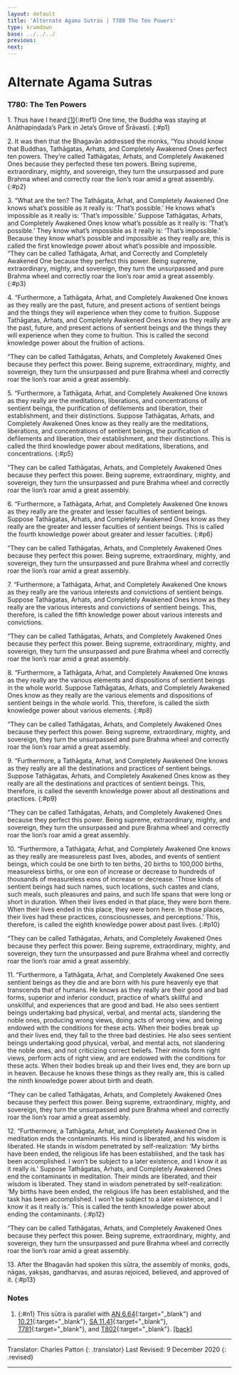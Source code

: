 ```yaml
---
layout: default
title: 'Alternate Agama Sutras | T780 The Ten Powers'
type: kramdown
base: ../../../
previous:
next:
---
```


# Alternate Agama Sutras
### T780: The Ten Powers

1\. Thus have I heard:[\[1\]](#n1){:#ref1} One time, the Buddha was staying at Anāthapiṇḍada’s Park in Jeta’s Grove of Śrāvastī.
{:#p1}

2\. It was then that the Bhagavān addressed the monks, “You should know that Buddhas, Tathāgatas, Arhats, and Completely Awakened Ones perfect ten powers. They’re called Tathāgatas, Arhats, and Completely Awakened Ones because they perfected these ten powers. Being supreme, extraordinary, mighty, and sovereign, they turn the unsurpassed and pure Brahma wheel and correctly roar the lion’s roar amid a great assembly.
{:#p2}

3\. “What are the ten? The Tathāgata, Arhat, and Completely Awakened One knows what’s possible as it really is: ‘That’s possible.’ He knows what’s impossible as it really is: ‘That’s impossible.’ Suppose Tathāgatas, Arhats, and Completely Awakened Ones know what’s possible as it really is: ‘That’s possible.’ They know what’s impossible as it really is: ‘That’s impossible.’ Because they know what’s possible and impossible as they really are, this is called the first knowledge power about what’s possible and impossible.
“They can be called Tathāgata, Arhat, and Correctly and Completely Awakened One because they perfect this power. Being supreme, extraordinary, mighty, and sovereign, they turn the unsurpassed and pure Brahma wheel and correctly roar the lion’s roar amid a great assembly.
{:#p3}

4\. “Furthermore, a Tathāgata, Arhat, and Completely Awakened One knows as they really are the past, future, and present actions of sentient beings and the things they will experience when they come to fruition. Suppose Tathāgatas, Arhats, and Completely Awakened Ones know as they really are the past, future, and present actions of sentient beings and the things they will experience when they come to fruition. This is called the second knowledge power about the fruition of actions.

“They can be called Tathāgatas, Arhats, and Completely Awakened Ones because they perfect this power. Being supreme, extraordinary, mighty, and sovereign, they turn the unsurpassed and pure Brahma wheel and correctly roar the lion’s roar amid a great assembly.

5\. “Furthermore, a Tathāgata, Arhat, and Completely Awakened One knows as they really are the meditations, liberations, and concentrations of sentient beings, the purification of defilements and liberation, their establishment, and their distinctions. Suppose Tathāgatas, Arhats, and Completely Awakened Ones know as they really are the meditations, liberations, and concentrations of sentient beings, the purification of defilements and liberation, their establishment, and their distinctions. This is called the third knowledge power about meditations, liberations, and concentrations.
{:#p5}

“They can be called Tathāgatas, Arhats, and Completely Awakened Ones because they perfect this power. Being supreme, extraordinary, mighty, and sovereign, they turn the unsurpassed and pure Brahma wheel and correctly roar the lion’s roar amid a great assembly.

6\. “Furthermore, a Tathāgata, Arhat, and Completely Awakened One knows as they really are the greater and lesser faculties of sentient beings. Suppose Tathāgatas, Arhats, and Completely Awakened Ones know as they really are the greater and lesser faculties of sentient beings. This is called the fourth knowledge power about greater and lesser faculties.
{:#p6}

“They can be called Tathāgatas, Arhats, and Completely Awakened Ones because they perfect this power. Being supreme, extraordinary, mighty, and sovereign, they turn the unsurpassed and pure Brahma wheel and correctly roar the lion’s roar amid a great assembly.

7\. “Furthermore, a Tathāgata, Arhat, and Completely Awakened One knows as they really are the various interests and convictions of sentient beings. Suppose Tathāgatas, Arhats, and Completely Awakened Ones know as they really are the various interests and convictions of sentient beings. This, therefore, is called the fifth knowledge power about various interests and convictions.

“They can be called Tathāgatas, Arhats, and Completely Awakened Ones because they perfect this power. Being supreme, extraordinary, mighty, and sovereign, they turn the unsurpassed and pure Brahma wheel and correctly roar the lion’s roar amid a great assembly.

8\. “Furthermore, a Tathāgata, Arhat, and Completely Awakened One knows as they really are the various elements and dispositions of sentient beings in the whole world. Suppose Tathāgatas, Arhats, and Completely Awakened Ones know as they really are the various elements and dispositions of sentient beings in the whole world. This, therefore, is called the sixth knowledge power about various elements.
{:#p8}

“They can be called Tathāgatas, Arhats, and Completely Awakened Ones because they perfect this power. Being supreme, extraordinary, mighty, and sovereign, they turn the unsurpassed and pure Brahma wheel and correctly roar the lion’s roar amid a great assembly.

9\. “Furthermore, a Tathāgata, Arhat, and Completely Awakened One knows as they really are all the destinations and practices of sentient beings. Suppose Tathāgatas, Arhats, and Completely Awakened Ones know as they really are all the destinations and practices of sentient beings. This, therefore, is called the seventh knowledge power about all destinations and practices.
{:#p9}

“They can be called Tathāgatas, Arhats, and Completely Awakened Ones because they perfect this power. Being supreme, extraordinary, mighty, and sovereign, they turn the unsurpassed and pure Brahma wheel and correctly roar the lion’s roar amid a great assembly.

10\. “Furthermore, a Tathāgata, Arhat, and Completely Awakened One knows as they really are measureless past lives, abodes, and events of sentient beings, which could be one birth to ten births, 20 births to 100,000 births, measureless births, or one eon of increase or decrease to hundreds of thousands of measureless eons of increase or decrease. ‘Those kinds of sentient beings had such names, such locations, such castes and clans, such meals, such pleasures and pains, and such life spans that were long or short in duration. When their lives ended in that place, they were born there. When their lives ended in this place, they were born here. In those places, their lives had these practices, consciousnesses, and perceptions.’ This, therefore, is called the eighth knowledge power about past lives.
{:#p10}

“They can be called Tathāgatas, Arhats, and Completely Awakened Ones because they perfect this power. Being supreme, extraordinary, mighty, and sovereign, they turn the unsurpassed and pure Brahma wheel and correctly roar the lion’s roar amid a great assembly.

11\. “Furthermore, a Tathāgata, Arhat, and Completely Awakened One sees sentient beings as they die and are born with his pure heavenly eye that transcends that of humans. He knows as they really are their good and bad forms, superior and inferior conduct, practice of what’s skillful and unskillful, and experiences that are good and bad. He also sees sentient beings undertaking bad physical, verbal, and mental acts, slandering the noble ones, producing wrong views, doing acts of wrong view, and being endowed with the conditions for these acts. When their bodies break up and their lives end, they fall to the three bad destinies. He also sees sentient beings undertaking good physical, verbal, and mental acts, not slandering the noble ones, and not criticizing correct beliefs. Their minds form right views, perform acts of right view, and are endowed with the conditions for these acts. When their bodies break up and their lives end, they are born up in heaven. Because he knows these things as they really are, this is called the ninth knowledge power about birth and death.

“They can be called Tathāgatas, Arhats, and Completely Awakened Ones because they perfect this power. Being supreme, extraordinary, mighty, and sovereign, they turn the unsurpassed and pure Brahma wheel and correctly roar the lion’s roar amid a great assembly.

12\. “Furthermore, a Tathāgata, Arhat, and Completely Awakened One in meditation ends the contaminants. His mind is liberated, and his wisdom is liberated. He stands in wisdom penetrated by self-realization: ‘My births have been ended, the religious life has been established, and the task has been accomplished. I won’t be subject to a later existence, and I know it as it really is.’ Suppose Tathāgatas, Arhats, and Completely Awakened Ones end the contaminants in meditation. Their minds are liberated, and their wisdom is liberated. They stand in wisdom penetrated by self-realization: ‘My births have been ended, the religious life has been established, and the task has been accomplished. I won’t be subject to a later existence, and I know it as it really is.’ This is called the tenth knowledge power about ending the contaminants.
{:#p12}

“They can be called Tathāgatas, Arhats, and Completely Awakened Ones because they perfect this power. Being supreme, extraordinary, mighty, and sovereign, they turn the unsurpassed and pure Brahma wheel and correctly roar the lion’s roar amid a great assembly.

13\. After the Bhagavān had spoken this sūtra, the assembly of monks, gods, nāgas, yakṣas, gandharvas, and asuras rejoiced, believed, and approved of it.
{:#p13}

### Notes

1. {:#n1} This sūtra is parallel with [AN 6.64](https://suttacentral.net/an6.64){:target="_blank"} and [10.21](https://suttacentral.net/an10.21){:target="_blank"}, [SA 11.41](../01_agama/samyukta/11/SA11_41.html){:target="_blank"}, [T781](T781.html){:target="_blank"}, and [T802](T802.html){:target="_blank"}. [\[back\]](#ref1)

---

Translator: Charles Patton
{: .translator}
Last Revised: 9 December 2020
{: .revised}

---